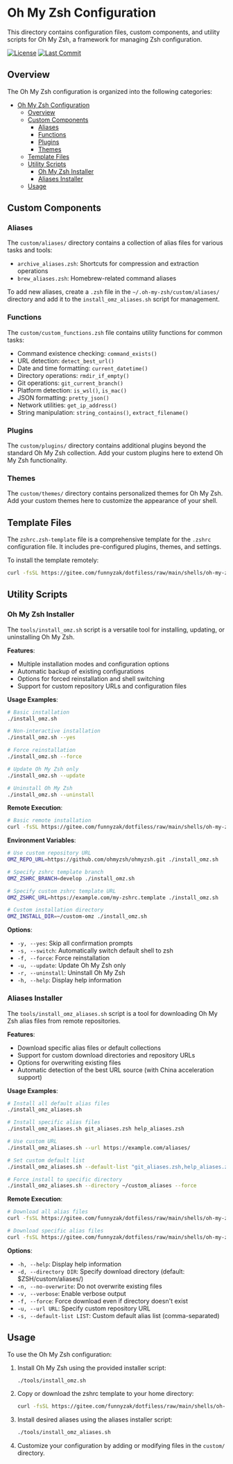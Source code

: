 # Oh My Zsh Configuration

This directory contains configuration files, custom components, and utility scripts for Oh My Zsh, a framework for managing Zsh configuration.

[![License](https://img.shields.io/badge/License-MIT-blue.svg)](../../LICENSE)
[![Last Commit](https://img.shields.io/github/last-commit/funnyzak/dotfiles)](https://github.com/funnyzak/dotfiles/commits/main)

## Overview

The Oh My Zsh configuration is organized into the following categories:

- [Oh My Zsh Configuration](#oh-my-zsh-configuration)
  - [Overview](#overview)
  - [Custom Components](#custom-components)
    - [Aliases](#aliases)
    - [Functions](#functions)
    - [Plugins](#plugins)
    - [Themes](#themes)
  - [Template Files](#template-files)
  - [Utility Scripts](#utility-scripts)
    - [Oh My Zsh Installer](#oh-my-zsh-installer)
    - [Aliases Installer](#aliases-installer)
  - [Usage](#usage)

## Custom Components

### Aliases

The `custom/aliases/` directory contains a collection of alias files for various tasks and tools:

- `archive_aliases.zsh`: Shortcuts for compression and extraction operations
- `brew_aliases.zsh`: Homebrew-related command aliases

To add new aliases, create a `.zsh` file in the `~/.oh-my-zsh/custom/aliases/` directory and add it to the `install_omz_aliases.sh` script for management.

### Functions

The `custom/custom_functions.zsh` file contains utility functions for common tasks:

- Command existence checking: `command_exists()`
- URL detection: `detect_best_url()`
- Date and time formatting: `current_datetime()`
- Directory operations: `rmdir_if_empty()`
- Git operations: `git_current_branch()`
- Platform detection: `is_wsl()`, `is_mac()`
- JSON formatting: `pretty_json()`
- Network utilities: `get_ip_address()`
- String manipulation: `string_contains()`, `extract_filename()`

### Plugins

The `custom/plugins/` directory contains additional plugins beyond the standard Oh My Zsh collection. Add your custom plugins here to extend Oh My Zsh functionality.

### Themes

The `custom/themes/` directory contains personalized themes for Oh My Zsh. Add your custom themes here to customize the appearance of your shell.

## Template Files

The `zshrc.zsh-template` file is a comprehensive template for the `.zshrc` configuration file. It includes pre-configured plugins, themes, and settings.

To install the template remotely:

```bash
curl -fsSL https://gitee.com/funnyzak/dotfiless/raw/main/shells/oh-my-zsh/zshrc.zsh-template -o ~/.zshrc
```

## Utility Scripts

### Oh My Zsh Installer

The `tools/install_omz.sh` script is a versatile tool for installing, updating, or uninstalling Oh My Zsh.

**Features**:
- Multiple installation modes and configuration options
- Automatic backup of existing configurations
- Options for forced reinstallation and shell switching
- Support for custom repository URLs and configuration files

**Usage Examples**:
```bash
# Basic installation
./install_omz.sh

# Non-interactive installation
./install_omz.sh --yes

# Force reinstallation
./install_omz.sh --force

# Update Oh My Zsh only
./install_omz.sh --update

# Uninstall Oh My Zsh
./install_omz.sh --uninstall
```

**Remote Execution**:
```bash
# Basic remote installation
curl -fsSL https://gitee.com/funnyzak/dotfiless/raw/main/shells/oh-my-zsh/tools/install_omz.sh | bash -- --force
```

**Environment Variables**:
```bash
# Use custom repository URL
OMZ_REPO_URL=https://github.com/ohmyzsh/ohmyzsh.git ./install_omz.sh

# Specify zshrc template branch
OMZ_ZSHRC_BRANCH=develop ./install_omz.sh

# Specify custom zshrc template URL
OMZ_ZSHRC_URL=https://example.com/my-zshrc.template ./install_omz.sh

# Custom installation directory
OMZ_INSTALL_DIR=~/custom-omz ./install_omz.sh
```

**Options**:
- `-y, --yes`: Skip all confirmation prompts
- `-s, --switch`: Automatically switch default shell to zsh
- `-f, --force`: Force reinstallation
- `-u, --update`: Update Oh My Zsh only
- `-r, --uninstall`: Uninstall Oh My Zsh
- `-h, --help`: Display help information

### Aliases Installer

The `tools/install_omz_aliases.sh` script is a tool for downloading Oh My Zsh alias files from remote repositories.

**Features**:
- Download specific alias files or default collections
- Support for custom download directories and repository URLs
- Options for overwriting existing files
- Automatic detection of the best URL source (with China acceleration support)

**Usage Examples**:
```bash
# Install all default alias files
./install_omz_aliases.sh

# Install specific alias files
./install_omz_aliases.sh git_aliases.zsh help_aliases.zsh

# Use custom URL
./install_omz_aliases.sh --url https://example.com/aliases/

# Set custom default list
./install_omz_aliases.sh --default-list "git_aliases.zsh,help_aliases.zsh"

# Force install to specific directory
./install_omz_aliases.sh --directory ~/custom_aliases --force
```

**Remote Execution**:
```bash
# Download all alias files
curl -fsSL https://gitee.com/funnyzak/dotfiless/raw/main/shells/oh-my-zsh/tools/install_omz_aliases.sh | bash -s -- --force

# Download specific alias files
curl -fsSL https://gitee.com/funnyzak/dotfiless/raw/main/shells/oh-my-zsh/tools/install_omz_aliases.sh | bash -s -- git_aliases.zsh system_aliases.zsh
```

**Options**:
- `-h, --help`: Display help information
- `-d, --directory DIR`: Specify download directory (default: $ZSH/custom/aliases/)
- `-n, --no-overwrite`: Do not overwrite existing files
- `-v, --verbose`: Enable verbose output
- `-f, --force`: Force download even if directory doesn't exist
- `-u, --url URL`: Specify custom repository URL
- `-s, --default-list LIST`: Custom default alias list (comma-separated)

## Usage

To use the Oh My Zsh configuration:

1. Install Oh My Zsh using the provided installer script:
   ```bash
   ./tools/install_omz.sh
   ```

2. Copy or download the zshrc template to your home directory:
   ```bash
   curl -fsSL https://gitee.com/funnyzak/dotfiless/raw/main/shells/oh-my-zsh/zshrc.zsh-template -o ~/.zshrc
   ```

3. Install desired aliases using the aliases installer script:
   ```bash
   ./tools/install_omz_aliases.sh
   ```

4. Customize your configuration by adding or modifying files in the `custom/` directory.

